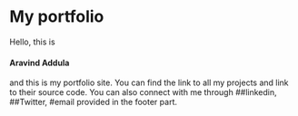# My portfolio
Hello, this is <h4>Aravind Addula</h4> and this is my portfolio site. You can find the link to all my projects and link to their source code. You can also connect with me through ##linkedin, ##Twitter, #email provided in the footer part.
